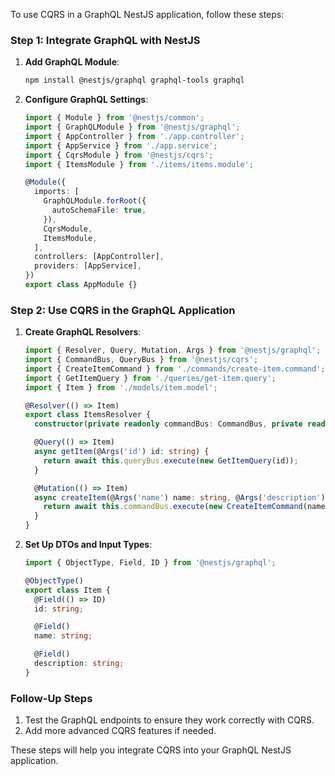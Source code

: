 To use CQRS in a GraphQL NestJS application, follow these steps:

### Step 1: Integrate GraphQL with NestJS

1. **Add GraphQL Module**:
   ```sh
   npm install @nestjs/graphql graphql-tools graphql
   ```

2. **Configure GraphQL Settings**:
   ```typescript
   import { Module } from '@nestjs/common';
   import { GraphQLModule } from '@nestjs/graphql';
   import { AppController } from './app.controller';
   import { AppService } from './app.service';
   import { CqrsModule } from '@nestjs/cqrs';
   import { ItemsModule } from './items/items.module';

   @Module({
     imports: [
       GraphQLModule.forRoot({
         autoSchemaFile: true,
       }),
       CqrsModule,
       ItemsModule,
     ],
     controllers: [AppController],
     providers: [AppService],
   })
   export class AppModule {}
   ```

### Step 2: Use CQRS in the GraphQL Application

1. **Create GraphQL Resolvers**:
   ```typescript
   import { Resolver, Query, Mutation, Args } from '@nestjs/graphql';
   import { CommandBus, QueryBus } from '@nestjs/cqrs';
   import { CreateItemCommand } from './commands/create-item.command';
   import { GetItemQuery } from './queries/get-item.query';
   import { Item } from './models/item.model';

   @Resolver(() => Item)
   export class ItemsResolver {
     constructor(private readonly commandBus: CommandBus, private readonly queryBus: QueryBus) {}

     @Query(() => Item)
     async getItem(@Args('id') id: string) {
       return await this.queryBus.execute(new GetItemQuery(id));
     }

     @Mutation(() => Item)
     async createItem(@Args('name') name: string, @Args('description') description: string) {
       return await this.commandBus.execute(new CreateItemCommand(name, description));
     }
   }
   ```

2. **Set Up DTOs and Input Types**:
   ```typescript
   import { ObjectType, Field, ID } from '@nestjs/graphql';

   @ObjectType()
   export class Item {
     @Field(() => ID)
     id: string;

     @Field()
     name: string;

     @Field()
     description: string;
   }
   ```

### Follow-Up Steps
1. Test the GraphQL endpoints to ensure they work correctly with CQRS.
2. Add more advanced CQRS features if needed.

These steps will help you integrate CQRS into your GraphQL NestJS application.
